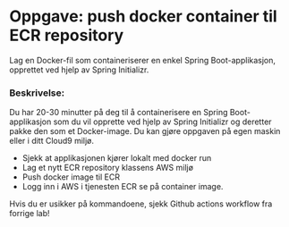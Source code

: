 # Oppgave: push docker container til ECR repository

Lag en Docker-fil som containeriserer en enkel Spring Boot-applikasjon, opprettet ved hjelp av Spring Initializr.

### Beskrivelse:

Du har 20-30 minutter på deg til å containerisere en Spring Boot-applikasjon som du vil opprette ved hjelp av Spring Initializr og deretter pakke den som et Docker-image. Du kan gjøre oppgaven på egen maskin 
eller i ditt Cloud9 miljø. 

* Sjekk at applikasjonen kjører lokalt med docker run
* Lag et nytt ECR repository klassens AWS miljø
* Push docker image til ECR
* Logg inn i AWS i tjenesten ECR se på container image.  
  
Hvis du er usikker på kommandoene, sjekk Github actions workflow fra forrige lab!



